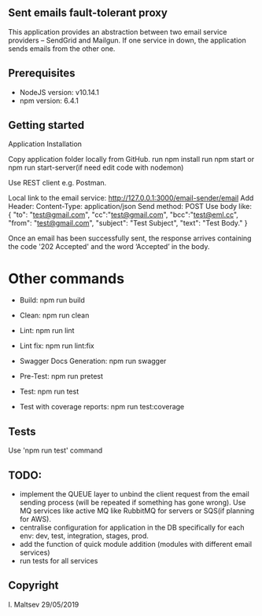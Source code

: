 ## Sent emails fault-tolerant proxy
 
This application provides an abstraction between two email service providers – 
SendGrid and Mailgun. If one service in down, the application sends emails from the other one. 
 
## Prerequisites
 
- NodeJS version: v10.14.1
- npm version: 6.4.1
 
## Getting started
 
Application Installation
 
Copy application folder locally from GitHub.
run npm install
run npm start or npm run start-server(if need edit code with nodemon) 
 
Use REST client e.g. Postman.
 
Local link to the email service: http://127.0.0.1:3000/email-sender/email
Add Header: Content-Type: application/json
Send method: POST
Use body like:
{
"to": "test@gmail.com",
"cc":"test@gmail.com",
"bcc":"test@eml.cc",
"from": "test@gmail.com",
"subject": "Test Subject",
"text": "Test Body."
}
 
Once an email has been successfully sent, the response arrives containing the code '202 Accepted' and the word ‘Accepted’ in the body.
 
# Other commands

- Build: npm run build

- Clean: npm run clean

- Lint: npm run lint

- Lint fix: npm run lint:fix

- Swagger Docs Generation: npm run swagger

- Pre-Test: npm run pretest
 
- Test: npm run test
 
- Test with coverage reports: npm run test:coverage
 
## Tests
 
Use 'npm run test' command
 
## TODO:
- implement the QUEUE layer to unbind the client request from the email sending process (will be repeated if something has gone wrong). Use MQ services like active MQ like RubbitMQ for servers or SQS(if planning for AWS). 
- centralise configuration for application in the DB specifically for each env: dev, test, integration, stages, prod.
- add the function of quick module addition (modules with different email services)
- run tests for all services
 
## Copyright
 
I. Maltsev
29/05/2019
 

